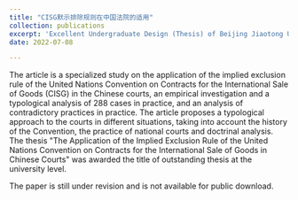 ```yaml
---
title: "CISG默示排除规则在中国法院的适用"
collection: publications
excerpt: 'Excellent Undergraduate Design (Thesis) of Beijing Jiaotong University'
date: 2022-07-08

---
```

The article is a specialized study on the application of the implied exclusion rule of the United Nations Convention on Contracts for the International Sale of Goods (CISG) in the Chinese courts, an empirical investigation and a typological analysis of 288 cases in practice, and an analysis of contradictory practices in practice.
The article proposes a typological approach to the courts in different situations, taking into account the history of the Convention, the practice of national courts and doctrinal analysis.
The thesis "The Application of the Implied Exclusion Rule of the United Nations Convention on Contracts for the International Sale of Goods in Chinese Courts" was awarded the title of outstanding thesis at the university level.

The paper is still under revision and is not available for public download.
